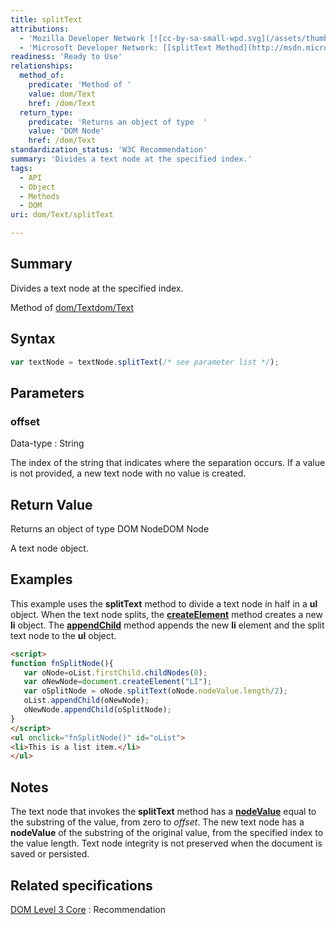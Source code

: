 ```yaml
---
title: splitText
attributions:
  - 'Mozilla Developer Network [![cc-by-sa-small-wpd.svg](/assets/thumb/8/8c/cc-by-sa-small-wpd.svg/120px-cc-by-sa-small-wpd.svg.png)](http://creativecommons.org/licenses/by-sa/3.0/us/): [[Text.splitText](https://developer.mozilla.org/en-US/docs/Web/API/Text.splitText) Article]'
  - 'Microsoft Developer Network: [[splitText Method](http://msdn.microsoft.com/en-us/library/ie/ms536764(v=vs.85).aspx) Article]'
readiness: 'Ready to Use'
relationships:
  method_of:
    predicate: 'Method of '
    value: dom/Text
    href: /dom/Text
  return_type:
    predicate: 'Returns an object of type  '
    value: 'DOM Node'
    href: /dom/Text
standardization_status: 'W3C Recommendation'
summary: 'Divides a text node at the specified index.'
tags:
  - API
  - Object
  - Methods
  - DOM
uri: dom/Text/splitText

---
```

## <span>Summary</span>

Divides a text node at the specified index.

Method of [dom/Text](/dom/Text)[dom/Text](/dom/Text)

## <span>Syntax</span>

``` js
var textNode = textNode.splitText(/* see parameter list */);
```

## <span>Parameters</span>

### <span>offset</span>

 Data-type
:   String

 The index of the string that indicates where the separation occurs. If a value is not provided, a new text node with no value is created.

## <span>Return Value</span>

Returns an object of type DOM NodeDOM Node

A text node object.

## <span>Examples</span>

This example uses the **splitText** method to divide a text node in half in a **ul** object. When the text node splits, the [**createElement**](/dom/Document/createElement) method creates a new **li** object. The [**appendChild**](/dom/Node/appendChild) method appends the new **li** element and the split text node to the **ul** object.

``` html
<script>
function fnSplitNode(){
   var oNode=oList.firstChild.childNodes(0);
   var oNewNode=document.createElement("LI");
   var oSplitNode = oNode.splitText(oNode.nodeValue.length/2);
   oList.appendChild(oNewNode);
   oNewNode.appendChild(oSplitNode);
}
</script>
<ul onclick="fnSplitNode()" id="oList">
<li>This is a list item.</li>
</ul>
```

## <span>Notes</span>

The text node that invokes the **splitText** method has a [**nodeValue**](/dom/Node/nodeValue) equal to the substring of the value, from zero to *offset*. The new text node has a **nodeValue** of the substring of the original value, from the specified index to the value length. Text node integrity is not preserved when the document is saved or persisted.

## <span>Related specifications</span>

[DOM Level 3 Core](http://www.w3.org/TR/DOM-Level-3-Core/)
:   Recommendation

